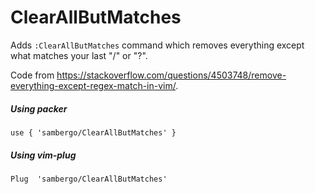 # ClearAllButMatches

Adds `:ClearAllButMatches` command which removes everything except what matches your last "/" or "?".

Code from <https://stackoverflow.com/questions/4503748/remove-everything-except-regex-match-in-vim/>.

##### Using packer

```
use { 'sambergo/ClearAllButMatches' }
```

##### Using vim-plug

```
Plug  'sambergo/ClearAllButMatches'
```
